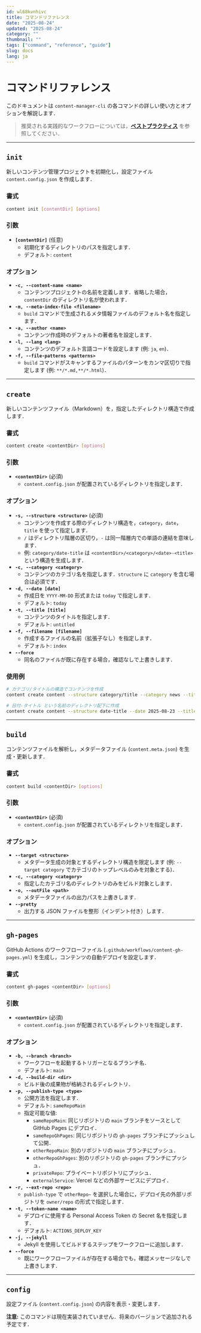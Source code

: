 ```yaml
---
id: wl68kvnhivc
title: コマンドリファレンス
date: "2025-08-24"
updated: "2025-08-24"
category: ""
thumbnail: ""
tags: ["command", "reference", "guide"]
slug: docs
lang: ja
---
```


# コマンドリファレンス

このドキュメントは `content-manager-cli` の各コマンドの詳しい使い方とオプションを解説します．

> 推奨される実践的なワークフローについては，**[ベストプラクティス](./best-practices.md)** を参照してください．

---

## `init`

新しいコンテンツ管理プロジェクトを初期化し，設定ファイル `content.config.json` を作成します．

### 書式

```bash
content init [contentDir] [options]
```

### 引数

- **`[contentDir]`** (任意)
  - 初期化するディレクトリのパスを指定します．
  - デフォルト: `content`

### オプション

- **`-c, --content-name <name>`**
  - コンテンツプロジェクトの名前を定義します．省略した場合，`contentDir` のディレクトリ名が使われます．
- **`-m, --meta-index-file <filename>`**
  - `build` コマンドで生成されるメタ情報ファイルのデフォルト名を指定します．
- **`-a, --author <name>`**
  - コンテンツ作成時のデフォルトの著者名を設定します．
- **`-l, --lang <lang>`**
  - コンテンツのデフォルト言語コードを設定します (例: `ja`, `en`)．
- **`-f, --file-patterns <patterns>`**
  - `build` コマンドがスキャンするファイルのパターンをカンマ区切りで指定します (例: `**/*.md,**/*.html`)．

---

## `create`

新しいコンテンツファイル（Markdown）を，指定したディレクトリ構造で作成します．

### 書式

```bash
content create <contentDir> [options]
```

### 引数

- **`<contentDir>`** (必須)
  - `content.config.json` が配置されているディレクトリを指定します．

### オプション

- **`-s, --structure <structure>`** (必須)
  - コンテンツを作成する際のディレクトリ構造を，`category`，`date`，`title` を使って指定します．
  - `/` はディレクトリ階層の区切り，`-` は同一階層内での単語の連結を意味します．
  - 例: `category/date-title` は `<contentDir>/<category>/<date>-<title>` という構造を生成します．
- **`-c, --category <category>`**
  - コンテンツのカテゴリ名を指定します．`structure` に `category` を含む場合は必須です．
- **`-d, --date [date]`**
  - 作成日を `YYYY-MM-DD` 形式または `today` で指定します．
  - デフォルト: `today`
- **`-t, --title [title]`**
  - コンテンツのタイトルを指定します．
  - デフォルト: `untitled`
- **`-f, --filename [filename]`**
  - 作成するファイルの名前（拡張子なし）を指定します．
  - デフォルト: `index`
- **`--force`**
  - 同名のファイルが既に存在する場合，確認なしで上書きします．

### 使用例

```bash
# カテゴリ/タイトルの構造でコンテンツを作成
content create content --structure category/title --category news --title "new-product-release"

# 日付-タイトル という名前のディレクトリ配下に作成
content create content --structure date-title --date 2025-08-23 --title "recap-of-the-event"
```

---

## `build`

コンテンツファイルを解析し，メタデータファイル (`content.meta.json`) を生成・更新します．

### 書式

```bash
content build <contentDir> [options]
```

### 引数

- **`<contentDir>`** (必須)
  - `content.config.json` が配置されているディレクトリを指定します．

### オプション

- **`--target <structure>`**
  - メタデータ生成の対象とするディレクトリ構造を限定します (例: `--target category` でカテゴリのトップレベルのみを対象とする)．
- **`-c, --category <category>`**
  - 指定したカテゴリ名のディレクトリのみをビルド対象とします．
- **`-o, --outFile <path>`**
  - メタデータファイルの出力パスを上書きします．
- **`--pretty`**
  - 出力する JSON ファイルを整形（インデント付き）します．

---

## `gh-pages`

GitHub Actions のワークフローファイル (`.github/workflows/content-gh-pages.yml`) を生成し，コンテンツの自動デプロイを設定します．

### 書式

```bash
content gh-pages <contentDir> [options]
```

### 引数

- **`<contentDir>`** (必須)
  - `content.config.json` が配置されているディレクトリを指定します．

### オプション

- **`-b, --branch <branch>`**
  - ワークフローを起動するトリガーとなるブランチ名．
  - デフォルト: `main`
- **`-d, --build-dir <dir>`**
  - ビルド後の成果物が格納されるディレクトリ．
- **`-p, --publish-type <type>`**
  - 公開方法を指定します．
  - デフォルト: `sameRepoMain`
  - 指定可能な値:
    - `sameRepoMain`: 同じリポジトリの `main` ブランチをソースとして GitHub Pages にデプロイ．
    - `sameRepoGhPages`: 同じリポジトリの `gh-pages` ブランチにプッシュして公開．
    - `otherRepoMain`: 別のリポジトリの `main` ブランチにプッシュ．
    - `otherRepoGhPages`: 別のリポジトリの `gh-pages` ブランチにプッシュ．
    - `privateRepo`: プライベートリポジトリにプッシュ．
    - `externalService`: Vercel などの外部サービスにデプロイ．
- **`-r, --ext-repo <repo>`**
  - `publish-type` で `otherRepo~` を選択した場合に，デプロイ先の外部リポジトリを `owner/repo` の形式で指定します．
- **`-t, --token-name <name>`**
  - デプロイに使用する Personal Access Token の Secret 名を指定します．
  - デフォルト: `ACTIONS_DEPLOY_KEY`
- **`-j, --jekyll`**
  - Jekyll を使用してビルドするステップをワークフローに追加します．
- **`--force`**
  - 既にワークフローファイルが存在する場合でも，確認メッセージなしで上書きします．

---

## `config`

設定ファイル (`content.config.json`) の内容を表示・変更します．

**注意:** このコマンドは現在実装されていません．将来のバージョンで追加される予定です．
